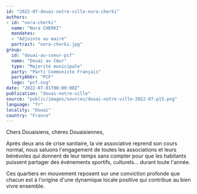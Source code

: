 ```yaml
---
id: "2022-07-douai-notre-ville-nora-cherki"
authors:
- id: "nora-cherki"
  name: "Nora CHERKI"
  mandates: 
  - "Adjointe au maire"
  portrait: "nora-cherki.jpg"
group:
  id: "douai-au-coeur-pcf"
  name: "Douai au Cœur"
  type: "Majorité municipale"
  party: "Parti Communiste Français"
  partyAbbr: "PCF"
  logo: "pcf.svg"
date: "2022-07-01T00:00:00Z"
publication: "douai-notre-ville"
source: "public/images/sources/douai-notre-ville-2022-07-p15.png"
language: "fr"
locality: "Douai"
country: "France"
---
```


Chers Douaisiens, chères Douaisiennes,

Après deux ans de crise sanitaire, la vie associative reprend son cours normal, nous saluons l'engagement de toutes les associations et leurs bénévoles qui donnent de leur temps sans compter pour que les habitants puissent partager des événements sportifs, culturels… durant toute l'année.

Ces quartiers en mouvement reposent sur une conviction profonde que chacun est à l'origine d'une dynamique locale positive qui contribue au bien vivre ensemble.
